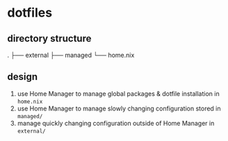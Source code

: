 # dotfiles

## directory structure
.
├── external
├── managed
└── home.nix

## design

1. use Home Manager to manage global packages & dotfile installation in `home.nix`
2. use Home Manager to manage slowly changing configuration stored in `managed/`
3. manage quickly changing configuration outside of Home Manager in `external/`

